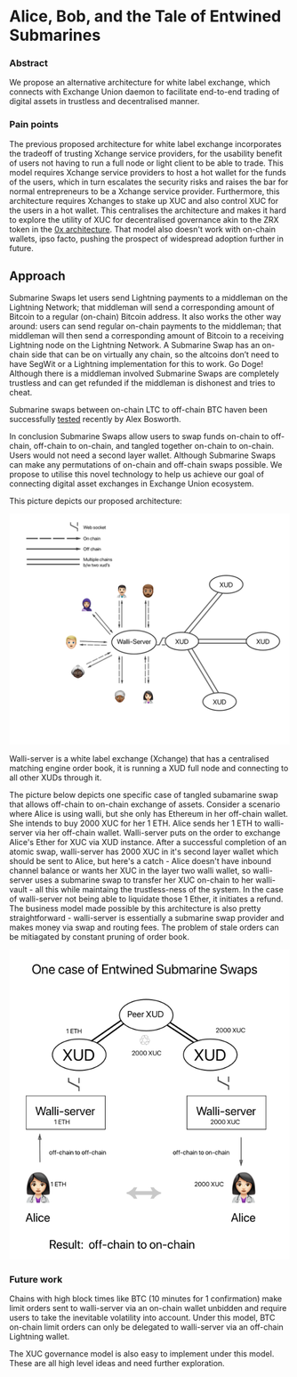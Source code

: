 # Alice, Bob, and the Tale of Entwined Submarines

### Abstract

We propose an alternative architecture for white label exchange, which connects with Exchange Union daemon to facilitate
end-to-end trading of digital assets in trustless and decentralised manner.

### Pain points

The previous proposed architecture for white label exchange incorporates the tradeoff of trusting Xchange service providers,
for the usability benefit of users not having to run a full node or light client to be able to trade. This model requires Xchange
service providers to host a hot wallet for the funds of the users, which in turn escalates the security risks and raises the bar for normal
entrepreneurs to be a Xchange service provider. Furthermore, this architecture requires Xchanges to stake up XUC and also control XUC for the users in a hot wallet. This centralises the architecture and makes it hard to explore the utility of XUC for decentralised governance akin to the ZRX token in the [0x architecture](https://blog.0xproject.com/governance-in-0x-protocol-86779ae5809e). That model also doesn't work with on-chain wallets, ipso facto, pushing the prospect of widespread adoption further in future.

## Approach

Submarine Swaps let users send Lightning payments to a middleman on the Lightning Network; that middleman will send a corresponding amount of Bitcoin to a regular (on-chain) Bitcoin address. It also works the other way around: users can send regular on-chain payments to the middleman; that middleman will then send a corresponding amount of Bitcoin to a receiving Lightning node on the Lightning Network. A Submarine Swap has an on-chain side that can be on virtually any chain, so the altcoins don’t need to have SegWit or a Lightning implementation for this to work. Go Doge! Although there is a middleman involved Submarine Swaps are completely trustless and can get refunded if the middleman is dishonest and tries to cheat.

Submarine swaps between on-chain LTC to off-chain BTC haven been successfully [tested](https://twitter.com/alexbosworth/status/1025168088595984384) recently by Alex Bosworth.

In conclusion Submarine Swaps allow users to swap funds on-chain to off-chain, off-chain to on-chain, and tangled together on-chain to on-chain. Users would not need a second layer wallet. Although Submarine Swaps can make any permutations of on-chain and off-chain swaps possible. We propose to utilise this novel technology to help us achieve our goal of connecting digital asset exchanges in Exchange Union ecosystem.

This picture depicts our proposed architecture:

![Image](https://github.com/dopetard/Documents/blob/master/pic1.png)

Walli-server is a white label exchange (Xchange) that has a centralised matching engine order book, it is running a XUD full node and connecting to all other XUDs through it.

The picture below depicts one specific case of tangled subamarine swap that allows off-chain to on-chain exchange of assets. Consider a scenario where Alice is using walli, but she only has Ethereum in her off-chain wallet. She intends to buy 2000 XUC for her 1 ETH. Alice sends her 1 ETH to walli-server via her off-chain wallet. Walli-server puts on the order to exchange Alice's Ether for XUC via XUD instance. After a successful completion of an atomic swap, walli-server has 2000 XUC in it's second layer wallet which should be sent to Alice, but here's a catch - Alice doesn't have inbound channel balance or wants her XUC in the layer two walli wallet, so walli-server uses a submarine swap to transfer her XUC on-chain to her walli-vault - all this while maintaing the trustless-ness of the system. In the case of walli-server not being able to liquidate those 1 Ether, it initiates a refund. The business model made possible by this architecture is also pretty straightforward - walli-server is essentially a submarine swap provider and makes money via swap and routing fees. The problem of stale orders can be mitiagated by constant pruning of order book.

![Image](https://github.com/dopetard/Documents/blob/master/2ndpic.png)

### Future work

Chains with high block times like BTC (10 minutes for 1 confirmation) make limit orders sent to walli-server via an on-chain wallet unbidden and require users to take the inevitable volatility into account. Under this model, BTC on-chain limit orders can only be delegated to walli-server via an off-chain Lightning wallet.

The XUC governance model is also easy to implement under this model. These are all high level ideas and need further exploration.  
